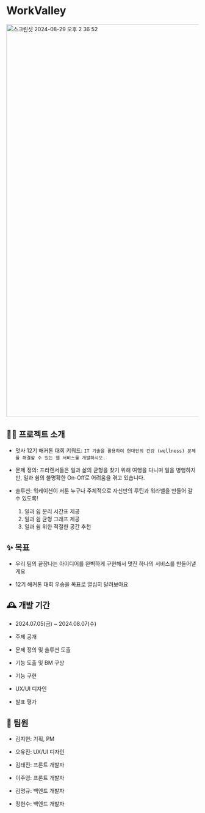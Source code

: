 # WorkValley

<img width="1027" alt="스크린샷 2024-08-29 오후 2 36 52" src="https://github.com/user-attachments/assets/8c514f1b-6221-4853-8f7f-34799a9d9292">

## 👨‍🏫 프로젝트 소개

- 멋사 12기 해커톤 대회 키워드: `IT 기술을 활용하여 현대인의 건강 (wellness) 문제를 해결할 수 있는 웹 서비스를 개발하시오.`

- 문제 정의: 프리랜서들은 일과 삶의 균형을 찾기 위해 여행을 다니며 일을 병행하지만, 일과 쉼의 불명확한 On-Off로 어려움을 겪고 있습니다.

- 솔루션: 워케이션이 서툰 누구나 주체적으로 자신만의 루틴과 워라밸을 만들어 갈 수 있도록!
  1. 일과 쉼 분리 시간표 제공
  2. 일과 쉼 균형 그래프 제공
  3. 일과 쉼 위한 적절한 공간 추천

## ✨ 목표

- 우리 팀의 끝장나는 아이디어를 완벽하게 구현해서 멋진 하나의 서비스를 만들어낼게요

- 12기 해커톤 대회 우승을 목표로 열심히 달려보아요

## 🕰 개발 기간

- 2024.07.05(금) ~ 2024.08.07(수)

- 주제 공개

- 문제 정의 및 솔루션 도출

- 기능 도출 및 BM 구상

- 기능 구현

- UX/UI 디자인

- 발표 평가

## 👫 팀원

- 김지현: 기획, PM

- 오유진: UX/UI 디자인

- 김태진: 프론트 개발자

- 이주영: 프론트 개발자

- 김명규: 백엔드 개발자

- 정현수: 백엔드 개발자
